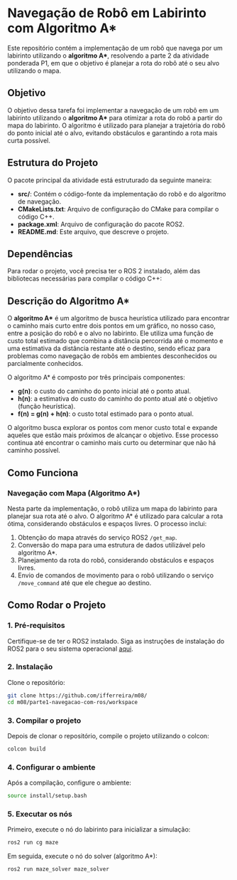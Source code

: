 # Navegação de Robô em Labirinto com Algoritmo A*

Este repositório contém a implementação de um robô que navega por um labirinto utilizando o **algoritmo A\***, resolvendo a parte 2 da atividade ponderada P1, em que o objetivo é planejar a rota do robô até o seu alvo utilizando o mapa.

## Objetivo

O objetivo dessa tarefa foi implementar a navegação de um robô em um labirinto utilizando o **algoritmo A\*** para otimizar a rota do robô a partir do mapa do labirinto. O algoritmo é utilizado para planejar a trajetória do robô do ponto inicial até o alvo, evitando obstáculos e garantindo a rota mais curta possível.

## Estrutura do Projeto

O pacote principal da atividade está estruturado da seguinte maneira:

- **src/**: Contém o código-fonte da implementação do robô e do algoritmo de navegação.
- **CMakeLists.txt**: Arquivo de configuração do CMake para compilar o código C++.
- **package.xml**: Arquivo de configuração do pacote ROS2.
- **README.md**: Este arquivo, que descreve o projeto.

## Dependências

Para rodar o projeto, você precisa ter o ROS 2 instalado, além das bibliotecas necessárias para compilar o código C++:

## Descrição do Algoritmo A\*

O **algoritmo A\*** é um algoritmo de busca heurística utilizado para encontrar o caminho mais curto entre dois pontos em um gráfico, no nosso caso, entre a posição do robô e o alvo no labirinto. Ele utiliza uma função de custo total estimado que combina a distância percorrida até o momento e uma estimativa da distância restante até o destino, sendo eficaz para problemas como navegação de robôs em ambientes desconhecidos ou parcialmente conhecidos.

O algoritmo A\* é composto por três principais componentes:

- **g(n)**: o custo do caminho do ponto inicial até o ponto atual.
- **h(n)**: a estimativa do custo do caminho do ponto atual até o objetivo (função heurística).
- **f(n) = g(n) + h(n)**: o custo total estimado para o ponto atual.

O algoritmo busca explorar os pontos com menor custo total e expande aqueles que estão mais próximos de alcançar o objetivo. Esse processo continua até encontrar o caminho mais curto ou determinar que não há caminho possível.

## Como Funciona

### Navegação com Mapa (Algoritmo A\*)

Nesta parte da implementação, o robô utiliza um mapa do labirinto para planejar sua rota até o alvo. O algoritmo A\* é utilizado para calcular a rota ótima, considerando obstáculos e espaços livres. O processo inclui:

1. Obtenção do mapa através do serviço ROS2 `/get_map`.
2. Conversão do mapa para uma estrutura de dados utilizável pelo algoritmo A\*.
3. Planejamento da rota do robô, considerando obstáculos e espaços livres.
4. Envio de comandos de movimento para o robô utilizando o serviço `/move_command` até que ele chegue ao destino.

## Como Rodar o Projeto

### 1. Pré-requisitos

Certifique-se de ter o ROS2 instalado. Siga as instruções de instalação do ROS2 para o seu sistema operacional [aqui](https://docs.ros.org/en/foxy/Installation.html).

### 2. Instalação

Clone o repositório:
```bash
git clone https://github.com/ifferreira/m08/
cd m08/parte1-navegacao-com-ros/workspace
```

### 3. Compilar o projeto
Depois de clonar o repositório, compile o projeto utilizando o colcon:
```bash
colcon build
```

### 4. Configurar o ambiente   
Após a compilação, configure o ambiente:
```bash
source install/setup.bash
```

### 5. Executar os nós
Primeiro, execute o nó do labirinto para inicializar a simulação:
```bash
ros2 run cg maze
```

Em seguida, execute o nó do solver (algoritmo A*):
```bash
ros2 run maze_solver maze_solver
```
